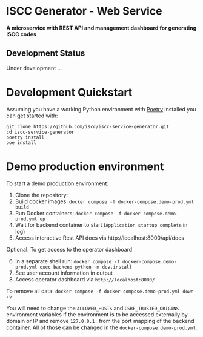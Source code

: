 # ISCC Generator - Web Service

**A microservice with REST API and management dashboard for generating ISCC codes**

## Development Status

Under development ...

# Development Quickstart

Assuming you have a working Python environment with
[Poetry](https://python-poetry.org/docs/#installation) installed you can get started
with:

```shell
git clone https://github.com/iscc/iscc-service-generator.git
cd iscc-service-generator
poetry install
poe install
```

# Demo production environment

To start a demo production environment:

1. Clone the repository:
2. Build docker images: `docker compose -f docker-compose.demo-prod.yml build`
3. Run Docker containers: `docker compose -f docker-compose.demo-prod.yml up`
4. Wait for backend container to start (`Application startup complete` in log)
5. Access interactive Rest API docs via http://localhost:8000/api/docs

Optional: To get access to the operator dashboard

6. In a separate shell run: `docker compose -f docker-compose.demo-prod.yml exec backend python -m dev.install`
7. See user account information in output
8. Access operator dashboard via `http://localhost:8000/`

To remove all data: `docker compose -f docker-compose.demo-prod.yml down -v`

You will need to change the `ALLOWED_HOSTS` and `CSRF_TRUSTED_ORIGINS` environment variables if the
environment is to be accessed externally by domain or IP and remove `127.0.0.1:` from the port
mapping of the backend container. All of those can be changed in the `docker-compose.demo-prod.yml`.

